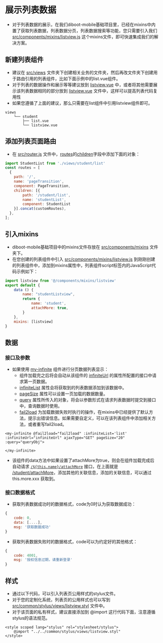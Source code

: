 # 展示列表数据
* 对于列表数据的展示，在我们diboot-mobile基础项目里，已经在mixins中内置了获取列表数据，列表数据分页，列表数据搜索等功能，您只需要引入我们 [src/components/mixins/listview.js]() 这个mixins文件，即可快速集成我们的解决方案。

## 新建列表组件
* 建议在 [src/views]() 文件夹下创建相关业务的文件夹，然后再改文件夹下创建用于路由引用的列表组件，比如下面示例中的list.vue组件。
* 对于列表的数据操作和展示等等建议放到 [listview.vue]() 中，或者将其他需要展示该列表数据相同的部分放到 [listview.vue]() 文件中，这样可以提高列表代码复用性
* 如果您遵循了上面的建议，那么只需要在list组件中引用listview组件即可。

```
views
    └── student
        ├── list.vue
        └── listview.vue
```

## 添加列表页面路由
* 在 [src/router.js]() 文件中，[routes]()的[children]()字段中添加下面的对象：

```javascript
import StudentList from './views/student/list'
const routes = [
  {
    path: '/',
    name: 'pageTransition',
    component: PageTransition,
    children: [{
        path: '/student/list',
        name: 'studentList',
        component: StudentList
    }].concat(customRoutes),
  },
];
```

## 引入mixins
* diboot-mobile基础项目中的mixins文件存放在 [src/components/mixins]() 文件夹下。
* 在您创建的列表组件中引入 [src/components/mixins/listview.js]() 到刚刚创建的列表组件中，添加到mixins属性中，列表组件script标签内的JavaScript代码示例如下：

```javascript
import listview from '@/components/mixins/listview'
export default {
    data () {
        name: "studentListview",
        return {
            name: 'student',
            attachMore: true,
        }
    },
    mixins: [listview]
}
```

## 数据

### 接口及参数
* 如果使用 [my-infinite]() 组件进行分页数据列表显示：
    * 组件加载完之后将会自动从该组件的 [infiniteUrl]() 的属性所配置的接口中请求第一页数据。
    * [infiniteList]() 属性会将获取到的列表数据添加到该数据中。
    * [pageSize]() 属性可以设置一页加载的数据数量。
    * [query]() 属性所传入的对象，将会以参数形式在请求列表数据时提交到接口中，查询数据时使用。
    * [fail2load]() 为加载数据失败时执行的操作，在mixins中已经提供了默认方法，提示出错误信息。如果需要自定义，可以在该列表组件中添加相关方法，或者重写fail2load。

```
<my-infinite @fail2load="fail2load" :infiniteList='list' :infiniteUrl="infiniteUrl" ajaxType="GET" pageSize="20" :query="queryObj">

</my-infinite>
```

* 该组件的data方法中如果设置了attachMore为true，则会在组件加载完成后自动请求 [`/${this.name}/attachMore`]() 接口，在上面就是 [/student/attachMore]()，添加其他的关联信息，添加的关联信息，可以通过 this.more.xxx 获取到。

### 接口数据格式
* 获取列表数据成功时的数据格式，code为0时认为获取数据成功：

```javascript
{
    code: 0,
    data: [....],
    msg: '获取数据成功'
}
```
* 获取列表数据失败时的数据格式，code可以为约定好的其他格式：

```javascript
{
    code: 4001,
    msg: '授权信息过期，请重新登录'
}
```

## 样式
* 通过以下代码，可以引入列表页公用样式的stylus文件。
* 对于您的定制化系统，列表页的公用样式也可以写到 [src/common/stylus/views/listview.styl]() 文件中。
* 对于该页面的私有样式，建议直接添加到 @import 这行代码下面，注意遵循stylus的语法规范。
```
<style scoped lang="stylus" rel="stylesheet/stylus">
    @import "../../common/stylus/views/listview.styl"
</style>
```